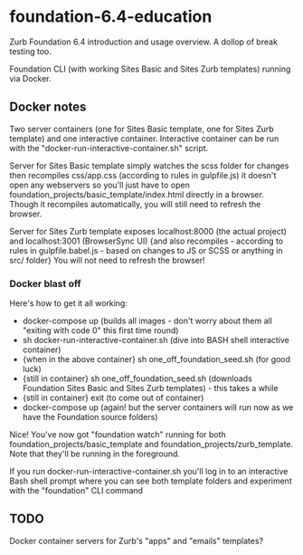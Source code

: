 # foundation-6.4-education

Zurb Foundation 6.4 introduction and usage overview. A dollop of break testing too.

Foundation CLI (with working Sites Basic and Sites Zurb templates) running via Docker.


## Docker notes

Two server containers (one for Sites Basic template, one for Sites Zurb template) and one interactive container.
Interactive container can be run with the "docker-run-interactive-container.sh" script.

Server for Sites Basic template simply watches the scss folder for changes then recompiles css/app.css
(according to rules in gulpfile.js)
it doesn't open any webservers so you'll just have to open foundation_projects/basic_template/index.html directly in a browser.
Though it recompiles automatically, you will still need to refresh the browser.

Server for Sites Zurb template exposes localhost:8000 (the actual project) and localhost:3001 (BrowserSync UI)
{and also recompiles - according to rules in gulpfile.babel.js - based on changes to JS or SCSS or anything in src/ folder}
You will not need to refresh the browser!


### Docker blast off

Here's how to get it all working:

- docker-compose up (builds all images - don't worry about them all "exiting with code 0" this first time round)
- sh docker-run-interactive-container.sh (dive into BASH shell interactive container)
- {when in the above container} sh one_off_foundation_seed.sh (for good luck)
- {still in container} sh one_off_foundation_seed.sh (downloads Foundation Sites Basic and Sites Zurb templates) - this takes a while
- {still in container} exit (to come out of container)
- docker-compose up (again! but the server containers will run now as we have the Foundation source folders)

Nice! You've now got "foundation watch" running for both foundation_projects/basic_template
and foundation_projects/zurb_template. Note that they'll be running in the foreground.

If you run docker-run-interactive-container.sh you'll log in to an interactive Bash shell prompt
where you can see both template folders and experiment with the "foundation" CLI command




## TODO

Docker container servers for Zurb's "apps" and "emails" templates?
